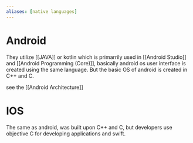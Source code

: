 ```yaml
---
aliases: [native languages]
---
```

# Android
They utilize [[JAVA]] or kotlin which is primarrily used in [[Android Studio]] and [[Android Programming (Core)]], basically android os user interface is created using  the same language. But the basic OS of android is created in C++ and C.

see the [[Android Architecture]] 

# IOS
The same as android, was built upon C++ and C, but developers use objective C for developing applications and swift. 
